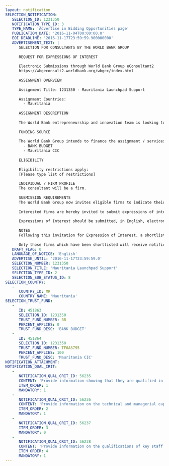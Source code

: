 ```yaml
---
layout: notification
SELECTION_NOTIFICATION: 
   SELECTION_ID: 1231350
   NOTIFICATION_TYPE_ID: 3
   TYPE_NAME: 'Advertise in Bidding Opportunities page'
   PUBLICATION_DATE: '2016-11-04T00:00:00.0'
   EOI_DEADLINE: '2016-11-17T23:59:59.900000000'
   ADVERTISEMENT_TEXT: |
      SELECTION FOR CONSULTANTS BY THE WORLD BANK GROUP
      
      REQUEST FOR EXPRESSIONS OF INTEREST
      
      Electronic Submissions through World Bank Group eConsultant2
      https://wbgeconsult2.worldbank.org/wbgec/index.html
      
      ASSIGNMENT OVERVIEW
      
      Assignment Title: 1231350 - Mauritania Launchpad Support
      
      Assignment Countries:
        - Mauritania
      
      ASSIGNMENT DESCRIPTION
      
      The World Bank entrepreneurship and innovation team is looking to hire an implementing partner (IP) for the Launchpad activity titled: "Support to entrepreneurship, innovation, youth employment and climate change in Mauritania". The IP will be in charge of conducting survey, mobilizing enterprising youth, evaluating business proposals and organizing a competition/ fair to award prizes to the most viable cleantech and sustainable ideas, services or products.
      
      FUNDING SOURCE
      
      The World Bank Group intends to finance the assignment / services described below under the following:
        - BANK BUDGET
        - Mauritania CIC
      
      ELIGIBILITY
      
      Eligibility restrictions apply:
      [Please type list of restrictions]
      
      INDIVIDUAL / FIRM PROFILE
      The consultant will be a firm. 
      
      SUBMISSION REQUIREMENTS
      The World Bank Group now invites eligible firms to indicate their interest in providing the services.  Interested firms must provide information indicating that they are qualified to perform the services (brochures, description of similar assignments, experience in similar conditions, availability of appropriate skills among staff, etc. for firms; CV and cover letter for individuals).  Please note that the total size of all attachments should be less than 5MB.  Consultants may associate to enhance their qualifications.
      
      Interested firms are hereby invited to submit expressions of interest.
      
      Expressions of Interest should be submitted, in English, electronically through World Bank Group eConsultant2 (https://wbgeconsult2.worldbank.org/wbgec/index.html)
      
      NOTES
      Following this invitation for Expression of Interest, a shortlist of qualified firms will be formally invited to submit proposals. Shortlisting and selection will be subject to the availability of funding.
      
      Only those firms which have been shortlisted will receive notification. No debrief will be provided to firms which have not been shortlisted.
   DRAFT_FLAG: 0
   LANGUAGE_OF_NOTICE: 'English'
   ADVERTISE_UNTIL: '2016-11-17T23:59:59.0'
   SELECTION_NUMBER: 1231350
   SELECTION_TITLE: 'Mauritania Launchpad Support'
   SELECTION_TYPE_ID: 2
   SELECTION_SUB_STATUS_ID: 8
SELECTION_COUNTRY: 
   - 
      COUNTRY_ID: MR
      COUNTRY_NAME: 'Mauritania'
SELECTION_TRUST_FUND: 
   - 
      ID: 451863
      SELECTION_ID: 1231350
      TRUST_FUND_NUMBER: BB
      PERCENT_APPLIES: 0
      TRUST_FUND_DESC: 'BANK BUDGET'
   - 
      ID: 451864
      SELECTION_ID: 1231350
      TRUST_FUND_NUMBER: TF0A3795
      PERCENT_APPLIES: 100
      TRUST_FUND_DESC: 'Mauritania CIC'
NOTIFICATION_ATTACHMENT: 
NOTIFICATION_QUAL_CRIT: 
   - 
      NOTIFICATION_QUAL_CRIT_ID: 56235
      CONTENT: 'Provide information showing that they are qualified in the field of the assignment. Provide information on their core business and years in business.'
      ITEM_ORDER: 1
      MANDATORY: 1
   - 
      NOTIFICATION_QUAL_CRIT_ID: 56236
      CONTENT: 'Provide information on the technical and managerial capabilities of the firm.'
      ITEM_ORDER: 2
      MANDATORY: 1
   - 
      NOTIFICATION_QUAL_CRIT_ID: 56237
      ITEM_ORDER: 3
      MANDATORY: 0
   - 
      NOTIFICATION_QUAL_CRIT_ID: 56238
      CONTENT: 'Provide information on the qualifications of key staff.'
      ITEM_ORDER: 4
      MANDATORY: 1
---
```

